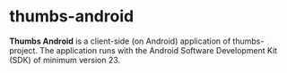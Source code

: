 # thumbs-android
**Thumbs Android** is a client-side (on Android) application of thumbs-project. The application runs with the Android Software Development Kit (SDK) of minimum version 23.
